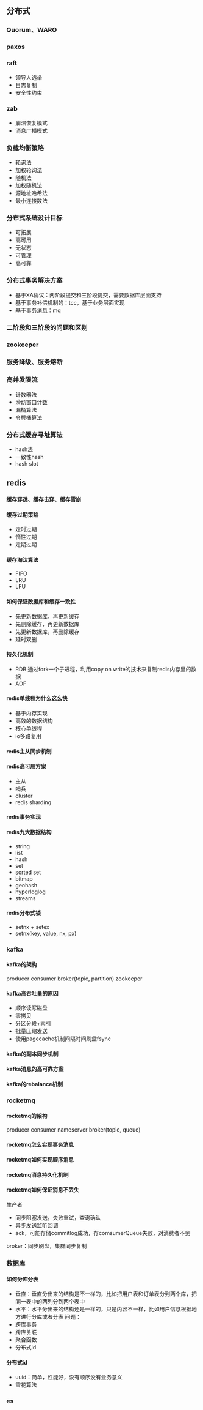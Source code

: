 ## 分布式
### Quorum、WARO

### paxos

### raft
* 领导人选举
* 日志复制
* 安全性约束

### zab
* 崩溃恢复模式
* 消息广播模式

### 负载均衡策略
* 轮询法
* 加权轮询法
* 随机法
* 加权随机法
* 源地址哈希法
* 最小连接数法

### 分布式系统设计目标
* 可拓展
* 高可用
* 无状态
* 可管理
* 高可靠

### 分布式事务解决方案
* 基于XA协议：两阶段提交和三阶段提交，需要数据库层面支持
* 基于事务补偿机制的：tcc，基于业务层面实现
* 基于事务消息：mq

### 二阶段和三阶段的问题和区别

### zookeeper

### 服务降级、服务熔断

### 高并发限流
* 计数器法
* 滑动窗口计数
* 漏桶算法
* 令牌桶算法

### 分布式缓存寻址算法
* hash法
* 一致性hash
* hash slot

## redis
#### 缓存穿透、缓存击穿、缓存雪崩

#### 缓存过期策略
* 定时过期
* 惰性过期
* 定期过期

#### 缓存淘汰算法
* FIFO
* LRU
* LFU

#### 如何保证数据库和缓存一致性
* 先更新数据库，再更新缓存
* 先删除缓存，再更新数据库
* 先更新数据库，再删除缓存
* 延时双删


#### 持久化机制
* RDB
    通过fork一个子进程，利用copy on write的技术来复制redis内存里的数据
* AOF

#### redis单线程为什么这么快
* 基于内存实现
* 高效的数据结构
* 核心单线程
* io多路复用

#### redis主从同步机制


#### redis高可用方案
* 主从
* 哨兵
* cluster
* redis sharding

#### redis事务实现

#### redis九大数据结构
* string
* list
* hash
* set
* sorted set
* bitmap
* geohash
* hyperloglog
* streams

#### redis分布式锁
* setnx + setex
* setnx(key, value, nx, px)

### kafka
#### kafka的架构
producer consumer broker(topic, partition) zookeeper

#### kafka高吞吐量的原因
* 顺序读写磁盘
* 零拷贝
* 分区分段+索引
* 批量压缩发送
* 使用pagecache机制间隔时间刷盘fsync

#### kafka的副本同步机制

#### kafka消息的高可靠方案

#### kafka的rebalance机制

### rocketmq
#### rocketmq的架构
producer consumer nameserver broker(topic, queue) 

#### rocketmq怎么实现事务消息

#### rocketmq如何实现顺序消息


#### rocketmq消息持久化机制

#### rocketmq如何保证消息不丢失
生产者
* 同步阻塞发送，失败重试，查询确认
* 异步发送监听回调
* ack，可能存储commitlog成功，存comsumerQueue失败，对消费者不见

broker：同步刷盘，集群同步复制


### 数据库
#### 如何分库分表
* 垂直：垂直分出来的结构是不一样的，比如把用户表和订单表分到两个库，把同一表中的两列分到两个表中
* 水平：水平分出来的结构还是一样的，只是内容不一样，比如用户信息根据地方进行分库或者分表
问题：
* 跨库事务
* 跨库关联
* 聚合函数
* 分布式id

#### 分布式id
* uuid：简单，性能好，没有顺序没有业务意义
* 雪花算法

### es
#### 